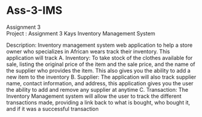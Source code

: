 # Ass-3-IMS
Assignment 3  
Project : Assignment 3 Kays Inventory Management System 

Description: Inventory management system web application to help a store owner who specializes in African wears track their inventory. This application will track 
A.	Inventory: To take stock of the clothes available for sale, listing the original price of the item and the sale price, and the name of the supplier who provides the item. 
    This also gives you the ability to add a new item to the inventory
B.	Supplier: The application will also track supplier name, contact information, and address, this application gives you the user the ability to add and remove any supplier at anytime 
C.	Transaction: The Inventory Management system will allow the user to track the different transactions made, providing a link back to what is bought, who bought it, 
    and if it was a successful transaction

